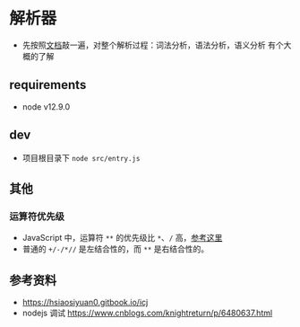 # 解析器
* 先按照[文档](https://hsiaosiyuan0.gitbook.io/icj)敲一遍，对整个解析过程：词法分析，语法分析，语义分析 有个大概的了解

## requirements
* node v12.9.0

## dev
* 项目根目录下 `node src/entry.js`

## 其他
### 运算符优先级
* JavaScript 中，运算符 `**` 的优先级比 `*`、`/` 高，[参考这里](https://developer.mozilla.org/en-US/docs/Web/JavaScript/Reference/Operators/Operator_Precedence)
* 普通的 `+/-/*//` 是左结合性的，而 `**` 是右结合性的。

## 参考资料
* https://hsiaosiyuan0.gitbook.io/icj
* nodejs 调试 https://www.cnblogs.com/knightreturn/p/6480637.html
